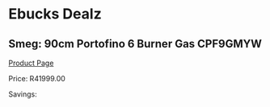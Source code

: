 
# Ebucks Dealz
## Smeg: 90cm Portofino 6 Burner Gas CPF9GMYW
[Product Page](https://www.ebucks.com/web/shop/productSelected.do?prodId=1173104832&catId=1196429345)

Price: R41999.00

Savings: 


	